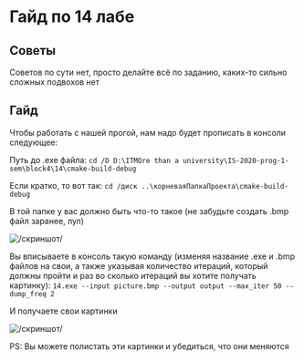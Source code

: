 # Гайд по 14 лабе

## Советы
Советов по сути нет, просто делайте всё по заданию, каких-то сильно сложных подвохов нет

## Гайд
Чтобы работать с нашей прогой, нам надо будет прописать в консоли следующее:

Путь до .exe файла:
```cd /D D:\ITMOre than a university\IS-2020-prog-1-sem\block4\14\cmake-build-debug```

Если кратко, то вот так:
```cd /диск ..\корневаяПапкаПроекта\cmake-build-debug```

В той папке у вас должно быть что-то такое (не забудьте создать .bmp файл заранее, лул)

![/скриншот/](https://github.com/1Menemi1/IS-2020-prog-1-sem/blob/main/block4/14/cmake-build-debug/guide-images/141.png)

Вы вписываете в консоль такую команду (изменяя название .exe и .bmp файлов на свои, а также указывая количество итераций, который должны пройти и раз во сколько итераций вы хотите получать картинку):
```14.exe --input picture.bmp --output output --max_iter 50 --dump_freq 2```

И получаете свои картинки 

![/скриншот/](https://github.com/1Menemi1/IS-2020-prog-1-sem/blob/main/block4/14/cmake-build-debug/guide-images/142.png)

PS: Вы можете полистать эти картинки и убедиться, что они меняются
